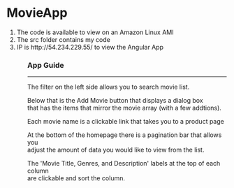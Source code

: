 # MovieApp
<ol>
  <li>The code is available to view on an Amazon Linux AMI </li> 
  <li>The src folder contains my code</li>
  <li>IP is http://54.234.229.55/ to view the Angular App</li>
<ol>

<h3>App Guide</h3>
<hr/>
The filter on the left side allows you to search movie list.<br/>

Below that is the Add Movie button that displays a dialog box<br/>
that has the items that mirror the movie array (with a few addtions).<br/>

Each movie name is a clickable link that takes you to a product page<br/>

At the bottom of the homepage there is a pagination bar that allows you <br/>
adjust the amount of data you would like to view from the list.<br/>

The 'Movie Title, Genres, and Description' labels at the top of each column<br/>
are clickable and sort the column.
